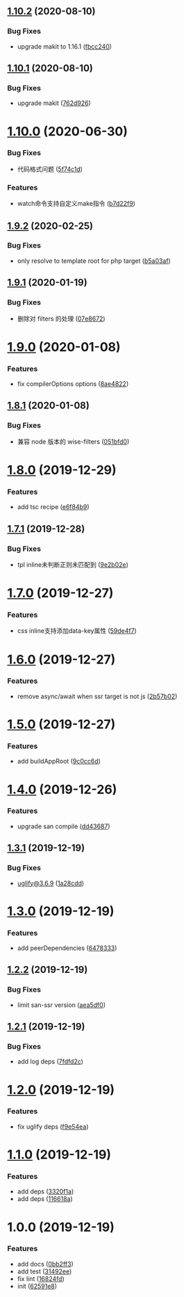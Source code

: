 ## [1.10.2](https://github.com/searchfe/makit-plugin/compare/v1.10.1...v1.10.2) (2020-08-10)


### Bug Fixes

* upgrade makit to 1.16.1 ([fbcc240](https://github.com/searchfe/makit-plugin/commit/fbcc240b73717c7151ba43feffcb371f65c6e353))

## [1.10.1](https://github.com/searchfe/makit-plugin/compare/v1.10.0...v1.10.1) (2020-08-10)


### Bug Fixes

* upgrade makit ([762d926](https://github.com/searchfe/makit-plugin/commit/762d926dbb54a70defc796ac737959e8ad56752d))

# [1.10.0](https://github.com/searchfe/makit-plugin/compare/v1.9.2...v1.10.0) (2020-06-30)


### Bug Fixes

* 代码格式问题 ([5f74c1d](https://github.com/searchfe/makit-plugin/commit/5f74c1d16db6a80d0ca3dee6d5e572cdc7ed456d))


### Features

* watch命令支持自定义make指令 ([b7d22f9](https://github.com/searchfe/makit-plugin/commit/b7d22f9517418e2d004ee3b5452092cf6a8ae851))

## [1.9.2](https://github.com/searchfe/makit-plugin/compare/v1.9.1...v1.9.2) (2020-02-25)


### Bug Fixes

* only resolve to template root for php target ([b5a03af](https://github.com/searchfe/makit-plugin/commit/b5a03afa6ad5525c7b033c7643de96babd55e5d2))

## [1.9.1](https://github.com/searchfe/makit-plugin/compare/v1.9.0...v1.9.1) (2020-01-19)


### Bug Fixes

* 删除对 filters 的处理 ([07e8672](https://github.com/searchfe/makit-plugin/commit/07e86724c478a4ebd40f33eea1adf0af83db20ad))

# [1.9.0](https://github.com/searchfe/makit-plugin/compare/v1.8.1...v1.9.0) (2020-01-08)


### Features

* fix compilerOptions options ([8ae4822](https://github.com/searchfe/makit-plugin/commit/8ae4822d67e8a0b0155c80cda65f8fce413c0cb8))

## [1.8.1](https://github.com/searchfe/makit-plugin/compare/v1.8.0...v1.8.1) (2020-01-08)


### Bug Fixes

* 兼容 node 版本的 wise-filters ([051bfd0](https://github.com/searchfe/makit-plugin/commit/051bfd0843f115eb64d4e5feb0e3f2916467a449))

# [1.8.0](https://github.com/searchfe/makit-plugin/compare/v1.7.1...v1.8.0) (2019-12-29)


### Features

* add tsc recipe ([e6f84b9](https://github.com/searchfe/makit-plugin/commit/e6f84b9cde77225a2a8f447867a7027e4bd8fbfe))

## [1.7.1](https://github.com/searchfe/makit-plugin/compare/v1.7.0...v1.7.1) (2019-12-28)


### Bug Fixes

* tpl inline未判断正则未匹配到 ([9e2b02e](https://github.com/searchfe/makit-plugin/commit/9e2b02e4427f695e521c3ab4b0fbccc74b8f0728))

# [1.7.0](https://github.com/searchfe/makit-plugin/compare/v1.6.0...v1.7.0) (2019-12-27)


### Features

* css inline支持添加data-key属性 ([59de4f7](https://github.com/searchfe/makit-plugin/commit/59de4f78d4e8d8f7052ceb56da965621e4dcd227))

# [1.6.0](https://github.com/searchfe/makit-plugin/compare/v1.5.0...v1.6.0) (2019-12-27)


### Features

* remove async/await when ssr target is not js ([2b57b02](https://github.com/searchfe/makit-plugin/commit/2b57b02e5dec9646ab0e3a0ed16d09cbd027408e))

# [1.5.0](https://github.com/searchfe/makit-plugin/compare/v1.4.0...v1.5.0) (2019-12-27)


### Features

* add buildAppRoot ([9c0cc6d](https://github.com/searchfe/makit-plugin/commit/9c0cc6da2bdce69d660b705a46a7f5dce2bad7fe))

# [1.4.0](https://github.com/searchfe/makit-plugin/compare/v1.3.1...v1.4.0) (2019-12-26)


### Features

* upgrade san compile ([dd43687](https://github.com/searchfe/makit-plugin/commit/dd4368772085887bcab98a080283d821259fc9b9))

## [1.3.1](https://github.com/searchfe/makit-plugin/compare/v1.3.0...v1.3.1) (2019-12-19)


### Bug Fixes

* uglify@3.6.9 ([1a28cdd](https://github.com/searchfe/makit-plugin/commit/1a28cdde86c30cb0701fc52165799ca5c7953070))

# [1.3.0](https://github.com/searchfe/makit-plugin/compare/v1.2.2...v1.3.0) (2019-12-19)


### Features

* add peerDependencies ([6478333](https://github.com/searchfe/makit-plugin/commit/64783334749c7c336c660a1f902014d17b73e2fb))

## [1.2.2](https://github.com/searchfe/makit-plugin/compare/v1.2.1...v1.2.2) (2019-12-19)


### Bug Fixes

* limit san-ssr version ([aea5df0](https://github.com/searchfe/makit-plugin/commit/aea5df05d3fb49ade5614f90585a8e6b65823b81))

## [1.2.1](https://github.com/searchfe/makit-plugin/compare/v1.2.0...v1.2.1) (2019-12-19)


### Bug Fixes

* add log deps ([7fdfd2c](https://github.com/searchfe/makit-plugin/commit/7fdfd2ce820df4e82d0dcae775b29d3f534e0ed6))

# [1.2.0](https://github.com/searchfe/makit-plugin/compare/v1.1.0...v1.2.0) (2019-12-19)


### Features

* fix uglify deps ([f9e54ea](https://github.com/searchfe/makit-plugin/commit/f9e54ea7727025b12e7a98fd6b61be403127f204))

# [1.1.0](https://github.com/searchfe/makit-plugin/compare/v1.0.0...v1.1.0) (2019-12-19)


### Features

* add deps ([3320f1a](https://github.com/searchfe/makit-plugin/commit/3320f1a225fe4eff2465dee5837ea9d175243311))
* add deps ([116618a](https://github.com/searchfe/makit-plugin/commit/116618afb4126ada163ed8c4fb8caed5e178fc8e))

# 1.0.0 (2019-12-19)


### Features

* add docs ([0bb2ff3](https://github.com/searchfe/makit-plugin/commit/0bb2ff357f0d279d89f1e8391c807b409dcf1d79))
* add test ([31492ee](https://github.com/searchfe/makit-plugin/commit/31492ee3c7adb72a71cf2315f2bb9b74483ecb70))
* fix lint ([16824fd](https://github.com/searchfe/makit-plugin/commit/16824fd1983a161d42ba642831cc081e5c012df2))
* init ([62591e8](https://github.com/searchfe/makit-plugin/commit/62591e8dbba51bac85cc95aca521bc5b9ff7af1f))
